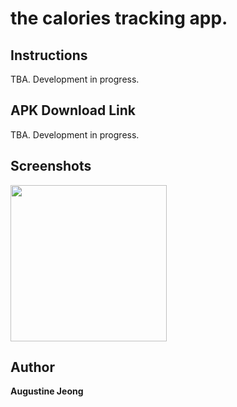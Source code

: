 # the calories tracking app.

## Instructions
TBA. Development in progress.

## APK Download Link
TBA. Development in progress.

## Screenshots 
<div>
<img src="https://user-images.githubusercontent.com/14143525/81024747-41fb1a00-8e29-11ea-9d09-0ac847b0dbbc.png" width="250">
  
## Author
**Augustine Jeong**
